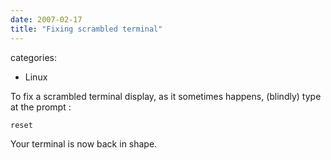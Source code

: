```yaml
---
date: 2007-02-17
title: "Fixing scrambled terminal"
---
```








categories:
- Linux


To fix a scrambled terminal display, as it sometimes happens, (blindly) type at the prompt :

`reset`

Your terminal is now back in shape.


